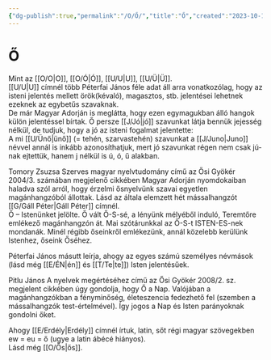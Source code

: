```yaml
---
{"dg-publish":true,"permalink":"/O/Ő/","title":"Ő","created":"2023-10-14T07:07","updated":"2024-10-25T23:38"}
---
```



# Ő

Mint az [[O/O\|O]], [[O/Ó\|Ó]], [[U/U\|U]], [[U/Ü\|Ü]].  
[[U/U\|U]] címnél több Péterfai János féle adat áll arra vonatkozólag, hogy az isteni jelentés mellett örök(kévaló), magasztos, stb. jelentései lehetnek ezeknek az egybetűs szavaknak.  
De már Magyar Adorján is meglátta, hogy ezen egymagukban álló hangok külön jelentéssel bírtak. Ő persze [[J/Jó\|jó]] szavunkat látja bennük jejesség nélkül, de tudjuk, hogy a jó az isteni fogalmat jelentette:  
A mi [[U/Ünő\|ünő]] (= tehén, szarvastehén) szavunkat a [[J/Juno\|Juno]] névvel annál is inkább azonosíthatjuk, mert jó szavunkat régen nem csak jú-nak ejtettük, hanem j nélkül is ú, ó, ű alakban.  

Tomory Zsuzsa Szerves magyar nyelvtudomány című az Ősi Gyökér 2004/3. számában megjelenő cikkében Magyar Adorján nyomdokaiban haladva szól arról, hogy érzelmi ősnyelvünk szavai egyetlen magánhangzóból állottak. Lásd az általa elemzett hét mássalhangzót [[G/Gáll Péter\|Gáll Péter]] címnél.  
Ő – Istenünket jelölte. Ő vált Ő-S-sé, a lényünk mélyéből induló, Teremtőre emlékező magánhangzón át. Mai szótárunkkal az Ő-S-t ISTEN-ES-nek mondanák. Minél régibb őseinkről emlékezünk, annál közelebb kerülünk Istenhez, őseink Őséhez.  

Péterfai János másutt leírja, ahogy az egyes számú személyes névmások (lásd még [[E/ÉN\|én]] és [[T/Te\|te]]) Isten jelentésűek.  

Pitlu János A nyelvek megértéséhez című az Ősi Gyökér 2008/2. sz. megjelent cikkében úgy gondolja, hogy Ő a Nap. Valójában a magánhangzókban a fényminőség, életeszencia fedezhető fel (szemben a mássalhangzók test-értelmével). Így jogos a Nap és Isten parányoknak gondolni őket.  

Ahogy [[E/Erdély\|Erdély]] címnél írtuk, latin, sőt régi magyar szövegekben ew = eu = ő (ugye a latin ábécé hiányos).  
Lásd még [[O/Ős\|ős]].  

